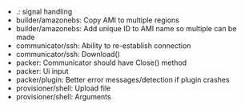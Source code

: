 * .: signal handling
* builder/amazonebs: Copy AMI to multiple regions
* builder/amazonebs: Add unique ID to AMI name so multiple can be made
* communicator/ssh: Ability to re-establish connection
* communicator/ssh: Download()
* packer: Communicator should have Close() method
* packer: Ui input
* packer/plugin: Better error messages/detection if plugin crashes
* provisioner/shell: Upload file
* provisioner/shell: Arguments
